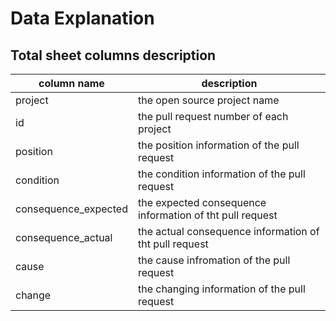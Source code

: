 # Data Explanation

## Total sheet columns description
 

| column name  |description                                                                         |
| ---          | ---                                                                |
| project      | the open source project name                                       |
| id           | the pull request number of each project                            |
| position     | the position information of the pull request                       |
| condition    | the condition information of the pull request                      |
| consequence_expected  | the expected consequence information of tht pull request                    |
| consequence_actual  | the actual consequence information of tht pull request                    |
| cause        | the cause infromation of the pull request                          |
| change       | the changing information of the pull request                       |
